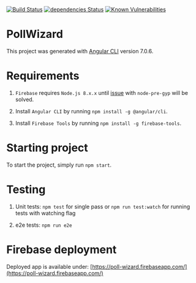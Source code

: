 [![Build Status](https://travis-ci.org/Wizardries/poll-wizard.svg?branch=master)](https://travis-ci.org/Wizardries/poll-wizard)
[![dependencies Status](https://david-dm.org/maxogden/dependency-check/status.svg)](https://travis-ci.org/Wizardries/poll-wizard)
[![Known Vulnerabilities](https://snyk.io/test/github/Wizardries/poll-wizard/badge.svg?targetFile=package.json)](https://snyk.io/test/github/Wizardries/poll-wizard?targetFile=package.json)

# PollWizard

This project was generated with [Angular CLI](https://github.com/angular/angular-cli) version 7.0.6.

# Requirements

1. `Firebase` requires `Node.js 8.x.x` until [issue](https://github.com/mapbox/node-pre-gyp/issues/381) with `node-pre-gyp` will be solved.
 
2. Install `Angular CLI` by running `npm install -g @angular/cli`.

3. Install `Firebase Tools` by running `npm install -g firebase-tools`.

# Starting project

To start the project, simply run `npm start`.

# Testing

1. Unit tests: `npm test` for single pass or `npm run test:watch` for running tests with watching flag

2. e2e tests: `npm run e2e`

# Firebase deployment

Deployed app is available under: [https://poll-wizard.firebaseapp.com/](https://poll-wizard.firebaseapp.com/)
